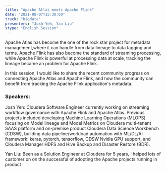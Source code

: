 ```yaml
---
title: "Apache Atlas meets Apache Flink"
date: "2021-08-07T15:30:00" 
track: "bigdata"
presenters: "Josh Yeh, Yan Liu"
stype: "English Session"
---
```

Apache Atlas has become the one of the rock star project for metadata management,where it can handle from data lineage to data tagging and terms. Apache Flink has also become the standard of streaming processing, while Apache Flink is powerful at processing data at scale, tracking the lineage became an problem for Apache Flink.
 

 In this session, I would like to share the recent community progress on connecting Apache Atlas and Apache Flink, and how the community can benefit from tracking the Apache Flink application's metadata.
 ### Speakers: 
 Josh Yeh: Cloudera Software Engineer currently working on streaming workflow governance with Apache Flink and Apache Atlas. Previous projects included developing Machine Learning Operations (MLOPS) focusing on Model lineage and Model Metrics on Cloudera multi-tenant SAAS platform and on-premise product Cloudera Data Science Workbench (CDSW), building data pipeline/workload automation with ML/DL/AI framework: keras, pytorch, tensorflow, CDSW Nvidia GPU support, and Cloudera Manager HDFS and Hive Backup and Disaster Restore (BDR).

Yan Liu: Been as a Solution Engineer at Cloudera for 5 years, I helped lots of customer on on the successful of adopting the Apache projects running in product

